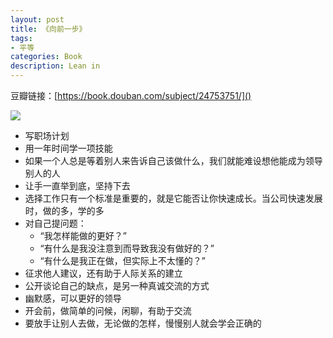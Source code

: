 ```yaml
---
layout: post
title: 《向前一步》
tags:
- 平等
categories: Book
description: Lean in
---
```


豆瓣链接：[https://book.douban.com/subject/24753751/]()

![](https://img3.doubanio.com/view/subject/l/public/s26806155.jpg)


- 写职场计划
- 用一年时间学一项技能
- 如果一个人总是等着别人来告诉自己该做什么，我们就能难设想他能成为领导别人的人
- 让手一直举到底，坚持下去
- 选择工作只有一个标准是重要的，就是它能否让你快速成长。当公司快速发展时，做的多，学的多
- 对自己提问题：
  - “我怎样能做的更好？”
  - “有什么是我没注意到而导致我没有做好的？”
  - “有什么是我正在做，但实际上不太懂的？”
- 征求他人建议，还有助于人际关系的建立
- 公开谈论自己的缺点，是另一种真诚交流的方式
- 幽默感，可以更好的领导
- 开会前，做简单的问候，闲聊，有助于交流
- 要放手让别人去做，无论做的怎样，慢慢别人就会学会正确的


